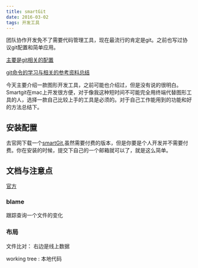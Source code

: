 ```yaml
---
title: smartGit
date: 2016-03-02
tags: 开发工具
---
```


团队协作开发免不了需要代码管理工具，现在最流行的肯定是git。之前也写过协议git配置和简单应用。

[主要是git相关的配置](http://dukegod.github.io/2016/01/02/2016-01-02-git/)

[git命令的学习与相关的参考资料总结](http://dukegod.github.io/2016/03/01/2016-03-01-git-ref/)

今天主要介绍一款图形开发工具，之前可能也介绍过，但是没有说的很明白。Smartgit在mac上开发很方便，对于像我这种短时间不可能完全用终端代替图形工具的人，选择一款自己比较上手的工具是必须的。对于自己工作能用到的功能和好的方法总结下。

<!-- more -->

## 安装配置

去官网下载一个[smartGit](http://www.syntevo.com/smartgit/download),虽然需要付费的版本，但是你要是个人开发并不需要付费。你在安装的时候，提交下自己的一个邮箱就可以了，就是这么简单。

## 文档与注意点

[官方](http://www.syntevo.com/doc/display/SG/Manual)

### blame

跟踪查询一个文件的变化

### 布局

文件比对： 右边是线上数据

working tree : 本地代码